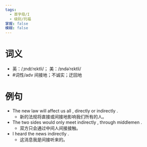 ```yaml
---
tags:
  - 首字母/I
  - 级别/托福
掌握: false
模糊: false
---
```

# 词义
- 英：/ˌɪndɪˈrɛktli/； 美：/ɪndəˈrɛktli/
- #词性/adv  间接地；不诚实；迂回地
# 例句
- The new law will affect us all , directly or indirectly .
	- 新的法规将直接或间接地影响我们所有的人。
- The two sides would only meet indirectly , through middlemen .
	- 双方只会通过中间人间接接触。
- I heard the news indirectly .
	- 这消息我是间接听来的。
